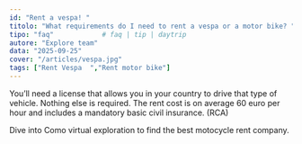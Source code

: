 ```yaml
---
id: "Rent a vespa! "
titolo: "What requirements do I need to rent a vespa or a motor bike? "
tipo: "faq"            # faq | tip | daytrip
autore: "Explore team"
data: "2025-09-25"
cover: "/articles/vespa.jpg"
tags: ["Rent Vespa  ","Rent motor bike"]
---
```


You’ll need a license that allows you in your country to drive that type of vehicle. Nothing else is required. The rent cost is  on average 60 euro per hour and includes a mandatory basic civil insurance. (RCA) 

Dive into Como virtual exploration to find the best motocycle rent company. 


